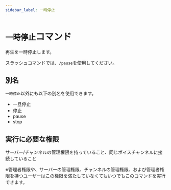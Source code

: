 ```yaml
---
sidebar_label: 一時停止
---
```

# `一時停止`コマンド
再生を一時停止します。

スラッシュコマンドでは、`/pause`を使用してください。

## 別名
`一時停止`以外にも以下の別名を使用できます。

- 一旦停止
- 停止
- pause
- stop




## 実行に必要な権限
サーバー/チャンネルの管理権限を持っていること、同じボイスチャンネルに接続していること

※管理者権限や、サーバーの管理権限、チャンネルの管理権限、および管理者権限を持つユーザーはこの権限を満たしていなくてもいつでもこのコマンドを実行できます。
  
